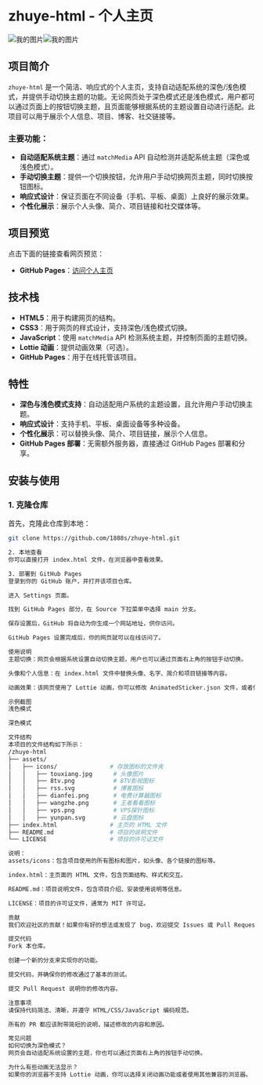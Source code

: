 # zhuye-html - 个人主页
![我的图片](/assets/icons/s.png)![我的图片](/assets/icons/q.png)

## 项目简介
`zhuye-html` 是一个简洁、响应式的个人主页，支持自动适配系统的深色/浅色模式，并提供手动切换主题的功能。无论网页处于深色模式还是浅色模式，用户都可以通过页面上的按钮切换主题，且页面能够根据系统的主题设置自动进行适配。此项目可以用于展示个人信息、项目、博客、社交链接等。

### 主要功能：
- **自动适配系统主题**：通过 `matchMedia` API 自动检测并适配系统主题（深色或浅色模式）。
- **手动切换主题**：提供一个切换按钮，允许用户手动切换网页主题，同时切换按钮图标。
- **响应式设计**：保证页面在不同设备（手机、平板、桌面）上良好的展示效果。
- **个性化展示**：展示个人头像、简介、项目链接和社交媒体等。

## 项目预览

点击下面的链接查看网页预览：

- **GitHub Pages**：[访问个人主页](https://1888s.github.io/zhuye-html/)

## 技术栈

- **HTML5**：用于构建网页的结构。
- **CSS3**：用于网页的样式设计，支持深色/浅色模式切换。
- **JavaScript**：使用 `matchMedia` API 检测系统主题，并控制页面的主题切换。
- **Lottie 动画**：提供动画效果（可选）。
- **GitHub Pages**：用于在线托管该项目。

## 特性

- **深色与浅色模式支持**：自动适配用户系统的主题设置，且允许用户手动切换主题。
- **响应式设计**：支持手机、平板、桌面设备等多种设备。
- **个性化展示**：可以替换头像、简介、项目链接，展示个人信息。
- **GitHub Pages 部署**：无需额外服务器，直接通过 GitHub Pages 部署和分享。

## 安装与使用

### 1. 克隆仓库

首先，克隆此仓库到本地：
```bash
git clone https://github.com/1888s/zhuye-html.git

2. 本地查看
你可以直接打开 index.html 文件，在浏览器中查看效果。

3. 部署到 GitHub Pages
登录到你的 GitHub 账户，并打开该项目仓库。

进入 Settings 页面。

找到 GitHub Pages 部分，在 Source 下拉菜单中选择 main 分支。

保存设置后，GitHub 将自动为你生成一个网站地址，供你访问。

GitHub Pages 设置完成后，你的网页就可以在线访问了。

使用说明
主题切换：网页会根据系统设置自动切换主题，用户也可以通过页面右上角的按钮手动切换。

头像和个人信息：在 index.html 文件中替换头像、名字、简介和项目链接等内容。

动画效果：该网页使用了 Lottie 动画，你可以修改 AnimatedSticker.json 文件，或者使用你自己的 Lottie 动画。

示例截图
浅色模式

深色模式

文件结构
本项目的文件结构如下所示：
/zhuye-html
├── assets/
│   ├── icons/               # 存放图标的文件夹
│   │   ├── touxiang.jpg      # 头像图片
│   │   ├── 8tv.png           # 8TV影视图标
│   │   ├── rss.svg           # 博客图标
│   │   ├── dianfei.png       # 电费计算器图标
│   │   ├── wangzhe.png       # 王者看看图标
│   │   ├── vps.png           # VPS探针图标
│   │   ├── yunpan.svg        # 云盘图标
├── index.html               # 主页的 HTML 文件
├── README.md                # 项目的说明文件
└── LICENSE                  # 项目的许可证文件

说明：
assets/icons：包含项目使用的所有图标和图片，如头像、各个链接的图标等。

index.html：主页面的 HTML 文件，包含页面结构、样式和交互。

README.md：项目说明文件，包含项目介绍、安装使用说明等信息。

LICENSE：项目的许可证文件，通常为 MIT 许可证。

贡献
我们欢迎社区的贡献！如果你有好的想法或发现了 bug，欢迎提交 Issues 或 Pull Requests。

提交代码
Fork 本仓库。

创建一个新的分支来实现你的功能。

提交代码，并确保你的修改通过了基本的测试。

提交 Pull Request 说明你的修改内容。

注意事项
请保持代码简洁、清晰，并遵守 HTML/CSS/JavaScript 编码规范。

所有的 PR 都应该附带简短的说明，描述修改的内容和原因。

常见问题
如何切换为深色模式？
网页会自动适配系统设置的主题，你也可以通过页面右上角的按钮手动切换。

为什么有些动画无法显示？
如果你的浏览器不支持 Lottie 动画，你可以选择关闭动画功能或者使用其他兼容的浏览器。

